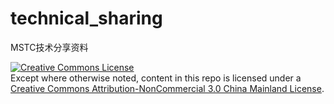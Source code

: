 technical_sharing
=================

MSTC技术分享资料

<a rel="license" href="http://creativecommons.org/licenses/by-nc/3.0/cn/deed.en"><img alt="Creative Commons License" style="border-width:0" src="http://i.creativecommons.org/l/by-nc/3.0/cn/88x31.png" /></a><br />Except where otherwise noted, content in this repo is licensed under a <a rel="license" href="http://creativecommons.org/licenses/by-nc/3.0/cn/deed.en">Creative Commons Attribution-NonCommercial 3.0 China Mainland License</a>.
